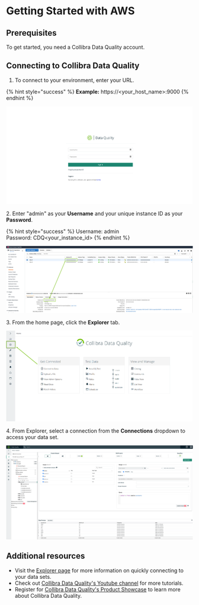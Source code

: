# Getting Started with AWS

## Prerequisites

To get started, you need a Collibra Data Quality account.

## Connecting to Collibra Data Quality

1. To connect to your environment, enter your URL.

{% hint style="success" %}
**Example:** https://\<your\_host\_name>:9000
{% endhint %}

![Collibra Data Quality log in page](<../../.gitbook/assets/Screen Shot 2022-06-23 at 3.18.59 PM.png>)

2\. Enter "admin" as your **Username** and your unique instance ID as your **Password**.

{% hint style="success" %}
Username: admin\
Password: CDQ\<your\_instance\_id>
{% endhint %}

![Find your instance ID](../../.gitbook/assets/dq-instanceid.png)

3\. From the home page, click the **Explorer** tab.

![Open the Explorer tab](../../.gitbook/assets/dq-explorer-tab.png)

4\. From Explorer, select a connection from the **Connections** dropdown to access your data set.&#x20;

![Select a connection](<../../.gitbook/assets/Screen Shot 2022-06-23 at 3.17.29 PM.png>)

## Additional resources

* Visit the [Explorer page](../../dq-visuals/more/explorer-2.md) for more information on quickly connecting to your data sets.
* Check out [Collibra Data Quality's Youtube channel](https://www.youtube.com/playlist?list=PLD2xg51w57tPl6q9NKwz90iuznQJamaB3) for more tutorials.&#x20;
* Register for [Collibra Data Quality's Product Showcase](https://citizens.collibra.com/agenda/session/508634) to learn more about Collibra Data Quality.


